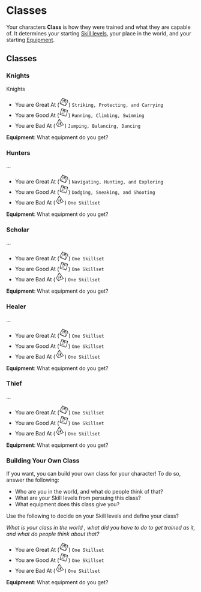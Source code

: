 # Classes

Your characters **Class** is how they were trained and what they are capable of.  It determines your starting [Skill levels](3-Skills.md#skill-levels), your place in the world, and your starting [Equipment](6-Equipment.md).

## Classes

### Knights

Knights 

- You are Great At (<img src="img/d10.png" alt="d10" width="25"/>) `Striking, Protecting, and Carrying`
- You are Good At (<img src="img/d8.png" alt="d8" width="25"/>) `Running, Climbing, Swimming`
- You are Bad At (<img src="img/d4.png" alt="d4" width="25"/>) `Jumping, Balancing, Dancing`

**Equipment**: What equipment do you get?

### Hunters

...

- You are Great At (<img src="img/d10.png" alt="d10" width="25"/>) `Navigating, Hunting, and Exploring`
- You are Good At (<img src="img/d8.png" alt="d8" width="25"/>) `Dodging, Sneaking, and Shooting`
- You are Bad At (<img src="img/d4.png" alt="d4" width="25"/>) `One Skillset`

**Equipment**: What equipment do you get?

### Scholar

...

- You are Great At (<img src="img/d10.png" alt="d10" width="25"/>) `One Skillset`
- You are Good At (<img src="img/d8.png" alt="d8" width="25"/>) `One Skillset`
- You are Bad At (<img src="img/d4.png" alt="d4" width="25"/>) `One Skillset`

**Equipment**: What equipment do you get?

### Healer

...

- You are Great At (<img src="img/d10.png" alt="d10" width="25"/>) `One Skillset`
- You are Good At (<img src="img/d8.png" alt="d8" width="25"/>) `One Skillset`
- You are Bad At (<img src="img/d4.png" alt="d4" width="25"/>) `One Skillset`

**Equipment**: What equipment do you get?

### Thief

...

- You are Great At (<img src="img/d10.png" alt="d10" width="25"/>) `One Skillset`
- You are Good At (<img src="img/d8.png" alt="d8" width="25"/>) `One Skillset`
- You are Bad At (<img src="img/d4.png" alt="d4" width="25"/>) `One Skillset`

**Equipment**: What equipment do you get?




### Building Your Own Class

If you want, you can build your own class for your character!  To do so, answer the following:

- Who are you in the world, and what do people think of that?
- What are your Skill levels from persuing this class?
- What equipment does this class give you?

Use the following to decide on your Skill levels and define your class?

*What is your class in the world , what did you have to do to get trained as it, and what do people think about that?*

- You are Great At (<img src="img/d10.png" alt="d10" width="25"/>) `One Skillset`
- You are Good At (<img src="img/d8.png" alt="d8" width="25"/>) `One Skillset`
- You are Bad At (<img src="img/d4.png" alt="d4" width="25"/>) `One Skillset`

**Equipment**: What equipment do you get?
